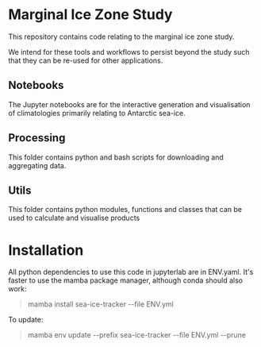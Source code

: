 # Marginal Ice Zone Study

This repository contains code relating to the marginal ice zone study.

We intend for these tools and workflows to persist beyond the study such that they can be re-used for other applications.

## Notebooks

The Jupyter notebooks are for the interactive generation and visualisation of climatologies primarily relating to Antarctic sea-ice.

## Processing

This folder contains python and bash scripts for downloading and aggregating data.

## Utils

This folder contains python modules, functions and classes that can be used to calculate and visualise products

# Installation

All python dependencies to use this code in jupyterlab are in ENV.yaml. It's faster to use the mamba package manager, although conda should also work:

>mamba install sea-ice-tracker --file ENV.yml

To update:

>mamba env update --prefix sea-ice-tracker --file ENV.yml --prune